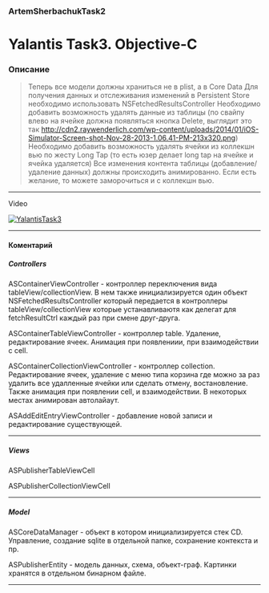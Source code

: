 ### ArtemSherbachukTask2

# Yalantis Task3. Objective-C 

### Описание
> Теперь все модели должны храниться не в plist, а в Core Data
Для получения данных и отслеживания изменений в Persistent Store необходимо использовать NSFetchedResultsController
Необходимо добавить возможность удалять данные из таблицы (по свайпу влево на ячейке должна появляться кнопка Delete, выглядит это так http://cdn2.raywenderlich.com/wp-content/uploads/2014/01/iOS-Simulator-Screen-shot-Nov-28-2013-1.06.41-PM-213x320.png)
Необходимо добавить возможность удалять ячейки из коллекшн вью по жесту Long Tap (то есть юзер делает long tap на ячейке и ячейка удаляется)
Все изменения контента таблицы (добавление/удаление данных) должны происходить анимированно. Если есть желание, то можете заморочиться и с коллекшн вью.

***

 Video 

[![YalantisTask3](http://assets.vg247.com/current//2015/04/youtube_flat_red.png)](https://youtu.be/dimHs2bcgX8)


***

#### Коментарий
##### Controllers

ASContainerViewController - контроллер переключения вида tableView/collectionView. 
В нем также инициализируется один объект NSFetchedResultsController который передается в контроллеры 
tableView/collectionView которые устанавливаютя как делегат для fetchResultCtrl каждый раз при смене друг-друга.

ASContainerTableViewController - контроллер table. Удаление, редактирование ячеек. Анимация при появлениии, при взаимодействии с cell.

ASContainerCollectionViewController -  контроллер collection. Редактирование ячеек, удаление с меню типа корзина где можно за раз удалить все удалленные ячейки или сделать отмену, востановление. Также анимация при появлении cell, и взаимодействии. В некоторых местах анимирован автолайаут.

ASAddEditEntryViewController - добавление новой записи и редактирование существующей.

***

##### Views
ASPublisherTableViewCell

ASPublisherCollectionViewCell

***
##### Model

ASCoreDataManager - объект в котором инициализируется стек CD. Управление, создание sqlite в отдельной папке, сохранение контекста и пр. 

ASPublisherEntity - модель данных, схема, объект-граф. Картинки хранятся в отдельном бинарном файле.
***


